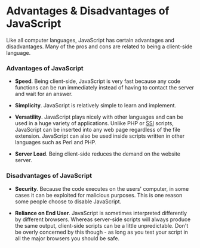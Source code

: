 # Advantages & Disadvantages of JavaScript

Like all computer languages, JavaScript has certain advantages and disadvantages. Many of the pros and cons are related to being a client-side language.

### Advantages of JavaScript

* **Speed**. Being client-side, JavaScript is very fast because any code functions can be run 	  immediately instead of having to contact the server and wait for an answer.

* **Simplicity**. JavaScript is relatively simple to learn and implement.

* **Versatility**. JavaScript plays nicely with other languages and can be used in a huge variety of applications. Unlike PHP or [SSI](https://en.wikipedia.org/wiki/Server_Side_Includes) scripts, JavaScript can be inserted into any web page regardless of the file extension. JavaScript can also be used inside scripts written in other languages such as Perl and PHP.

* **Server Load**. Being client-side reduces the demand on the website server.


### Disadvantages of JavaScript

* **Security**. Because the code executes on the users' computer, in some cases it can be exploited for malicious purposes. This is one reason some people choose to disable JavaScript.

* **Reliance on End User**. JavaScript is sometimes interpreted differently by different browsers. Whereas server-side scripts will always produce the same output, client-side scripts can be a little unpredictable. Don't be overly concerned by this though - as long as you test your script in all the major browsers you should be safe.



